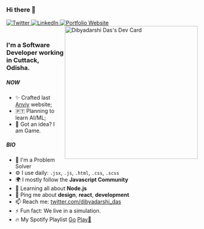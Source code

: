 ### Hi there 👋
<div align="left">
  <a href="https://twitter.com/dibyadarshi_das">
    <img
      src="https://img.shields.io/badge/Twitter-1da1f2?style=flat-square&logo=twitter&logoColor=white"
      alt="Twitter"
    />
  </a>
  <a href="https://www.linkedin.com/in/dibyadas/">
    <img
      src="https://img.shields.io/badge/LinkedIn-0072b1?style=flat-square&logo=linkedin&logoColor=white"
      alt="LinkedIn"
    />
  </a>
  <a href="https://dibyadarshi.netlify.app">
    <img
      src="https://img.shields.io/badge/Portfolio-25D366?style=flat-square&logo=google-chrome&logoColor=white"
      alt="Portfolio Website"
    />
  </a>
  <a href="https://app.daily.dev/dibyadarshi">
    <img src="https://api.daily.dev/devcards/v2/1rIoNvoyk.png?r=6kb&type=default" width="350" align="right" alt="Dibyadarshi Das's Dev Card"/>
  </a>
</div>

<br />

### I'm a Software Developer working in Cuttack, Odisha.

##### NOW

- ✨ Crafted last [Anviy](https://www.anviy.netlify.app) website;
- 🇵🇹 Planning to learn AI/ML;
- 🍑 Got an idea? I am Game.

##### BIO

- 🏢 I'm a Problem Solver
- ⚙️ I use daily: `.jsx`, `.js`, `.html`, `.css`, `.scss`
- 🌍 I mostly follow the **Javascript Community**
- 🌱 Learning all about **Node.js**
- 💬 Ping me about **design**, **react**, **development**
- 📫 Reach me: [twitter.com/dibyadarshi_das](https://twitter.com/dibyadarshi_das)
- ⚡️ Fun fact: We live in a simulation. 
- 🔥 My Spotify Playlist [Go](https://open.spotify.com/playlist/3BxsPBR8eu93oZ3h2nL7kV?si=9444db52fdad44de) [ Play👅](https://open.spotify.com/track/3YZ5NiutSg7KraH87r4fgm?si=2554f67d50fe4a25)
